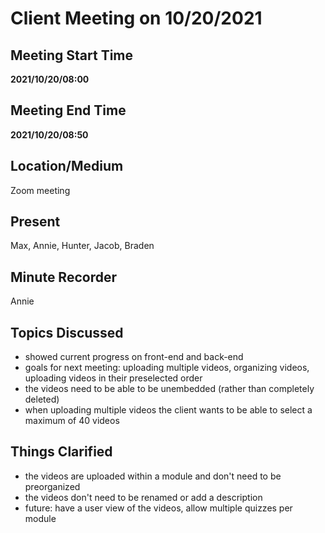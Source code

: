 # Client Meeting on 10/20/2021

## Meeting Start Time

**2021/10/20/08:00**

## Meeting End Time

**2021/10/20/08:50**

## Location/Medium

Zoom meeting

## Present
Max, Annie, Hunter, Jacob, Braden

## Minute Recorder

Annie

## Topics Discussed

- showed current progress on front-end and back-end
- goals for next meeting: uploading multiple videos, organizing videos, uploading videos in their preselected order
- the videos need to be able to be unembedded (rather than completely deleted)
- when uploading multiple videos the client wants to be able to select a maximum of 40 videos
 

## Things Clarified

- the videos are uploaded within a module and don't need to be preorganized
- the videos don't need to be renamed or add a description
- future: have a user view of the videos, allow multiple quizzes per module
